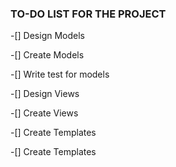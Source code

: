 ### TO-DO LIST FOR THE PROJECT

-[] Design Models

-[] Create Models

-[] Write test for models

-[] Design Views

-[] Create Views

-[] Create Templates

-[] Create Templates